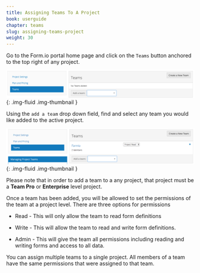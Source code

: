 ```yaml
---
title: Assigning Teams To A Project
book: userguide
chapter: teams
slug: assigning-teams-project
weight: 30
---
```

Go to the Form.io portal home page and click on the  ```Teams``` button anchored to the top right of any project. 

![](/assets/img/userguide/userguide-team-project.png){: .img-fluid .img-thumbnail }

Using the ```add a team``` drop down field, find and select any team you would like added to the active project.

![](/assets/img/userguide/userguide-team-project-add.png){: .img-fluid .img-thumbnail }

Please note that in order to add a team to a any project, that project must be a **Team Pro** or **Enterprise** level project. 

Once a team has been added, you will be allowed to set the permissions of the team at a project level. There are three options for permissions 

- Read - This will only allow the team to read form definitions

- Write - This will allow the team to read and write form definitions.

- Admin - This will give the team all permissions including reading and writing forms and access to all data.

You can assign multiple teams to a single project. All members of a team have the same permissions that were assigned to that team.
